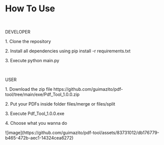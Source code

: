 <h1>How To Use</h1>

<br>

<p>DEVELOPER</p>
<p>1. Clone the repository</p>
<p>2. Install all dependencies using pip install -r requirements.txt</p>
<p>3. Execute python main.py</p>

<br>

<p>USER</p>
<p>1. Download the zip file https://github.com/guimazito/pdf-tool/tree/main/exe/Pdf_Tool_1.0.0.zip</p>
<p>2. Put your PDFs inside folder files/merge or files/split</p>
<p>3. Execute Pdf_Tool_1.0.0.exe</p>
<p>4. Choose what you wanna do</p>
![image](https://github.com/guimazito/pdf-tool/assets/83731012/db176779-b465-472b-aec1-14324cea6272)
